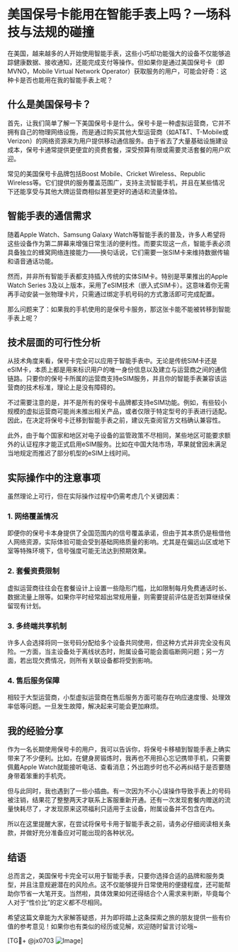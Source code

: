 # 美国保号卡能用在智能手表上吗？一场科技与法规的碰撞

在美国，越来越多的人开始使用智能手表，这些小巧却功能强大的设备不仅能够追踪健康数据、接收通知，还能完成支付等操作。但如果你是通过美国保号卡（即MVNO，Mobile Virtual Network Operator）获取服务的用户，可能会好奇：这种卡是否也能用在我的智能手表上呢？

## 什么是美国保号卡？

首先，让我们简单了解一下美国保号卡是什么。保号卡是一种虚拟运营商，它并不拥有自己的物理网络设施，而是通过购买其他大型运营商（如AT&T、T-Mobile或Verizon）的网络资源来为用户提供移动通信服务。由于省去了大量基础设施建设成本，保号卡通常提供更便宜的资费套餐，深受预算有限或需要灵活套餐的用户欢迎。

常见的美国保号卡品牌包括Boost Mobile、Cricket Wireless、Republic Wireless等。它们提供的服务覆盖范围广，支持主流智能手机，并且在某些情况下还能享受与其他大牌运营商相似甚至更好的通话和流量体验。

## 智能手表的通信需求

随着Apple Watch、Samsung Galaxy Watch等智能手表的普及，许多人希望将这些设备作为第二屏幕来增强日常生活的便利性。而要实现这一点，智能手表必须具备独立的蜂窝网络连接能力——换句话说，它们需要一张SIM卡来维持数据传输和语音通话功能。

然而，并非所有智能手表都支持插入传统的实体SIM卡。特别是苹果推出的Apple Watch Series 3及以上版本，采用了eSIM技术（嵌入式SIM卡）。这意味着你无需再手动安装一张物理卡片，只需通过绑定手机号码的方式激活即可完成配置。

那么问题来了：如果我的手机使用的是保号卡服务，那这张卡能不能被转移到智能手表上呢？

## 技术层面的可行性分析

从技术角度来看，保号卡完全可以应用于智能手表中。无论是传统SIM卡还是eSIM卡，本质上都是用来标识用户的唯一身份信息以及建立与运营商之间的通信链路。只要你的保号卡所属的运营商支持eSIM服务，并且你的智能手表兼容该运营商的技术标准，理论上是没有障碍的。

不过需要注意的是，并不是所有的保号卡品牌都支持eSIM功能。例如，有些较小规模的虚拟运营商可能尚未推出相关产品，或者仅限于特定型号的手表进行适配。因此，在决定将保号卡迁移到智能手表之前，建议先查阅官方文档确认兼容性。

此外，由于每个国家和地区对电子设备的监管政策不尽相同，某些地区可能要求额外的认证程序才能正式启用eSIM服务。比如在中国大陆市场，苹果就曾因未满足当地规定而推迟了部分机型的eSIM上线时间。

## 实际操作中的注意事项

虽然理论上可行，但在实际操作过程中仍需考虑几个关键因素：

### 1. **网络覆盖情况**
   即便你的保号卡本身提供了全国范围内的信号覆盖承诺，但由于其本质仍是租借他人网络资源，实际体验可能会受到基础网络质量的影响。尤其是在偏远山区或地下室等特殊环境下，信号强度可能无法达到预期效果。

### 2. **套餐资费限制**
   虚拟运营商往往会在套餐设计上设置一些隐形门槛，比如限制每月免费通话时长、数据流量上限等。如果你平时经常超出常规用量，则需要提前评估是否划算继续保留现有计划。

### 3. **多终端共享机制**
   许多人会选择将同一张号码分配给多个设备共同使用，但这种方式并非完全没有风险。一方面，当主设备处于离线状态时，附属设备可能会面临断网问题；另一方面，若出现欠费情况，则所有关联设备都将受到影响。

### 4. **售后服务保障**
   相较于大型运营商，小型虚拟运营商在售后服务方面可能存在响应速度慢、处理效率低等问题。一旦发生故障，解决起来可能会更加麻烦。

## 我的经验分享

作为一名长期使用保号卡的用户，我可以告诉你，将保号卡移植到智能手表上确实带来了不少便利。比如，在健身房锻炼时，我再也不用担心忘记携带手机，只需要佩戴Apple Watch就能接听电话、查看消息；外出跑步时也不必再纠结于是否要随身带着笨重的手机壳。

但与此同时，我也遇到了一些小插曲。有一次因为不小心误操作导致手表上的号码被注销，结果花了整整两天才联系上客服重新开通。还有一次发现套餐内赠送的流量快耗尽了，才发现原来这项福利只适用于主设备，附属设备并不包含在内。

所以在这里提醒大家，在尝试将保号卡用于智能手表之前，请务必仔细阅读相关条款，并做好充分准备应对可能出现的各种状况。

## 结语

总而言之，美国保号卡完全可以用于智能手表，只要你选择合适的品牌和服务类型，并且注意规避潜在的风险点。这不仅能够提升日常使用的便捷程度，还可能帮助你节省一大笔开支。当然啦，具体效果如何还得结合个人需求来判断，毕竟每个人对于“性价比”的定义都不尽相同。

希望这篇文章能为大家解答疑惑，并为即将踏上这条探索之旅的朋友提供一些有价值的参考意见！如果你也有类似的经历或见解，欢迎随时留言讨论哦~

[TG💪+ @jx0703 ![Image](https://github.com/user-attachments/assets/dbca1d08-cadb-493c-b0ec-ad6f7a83f270)]